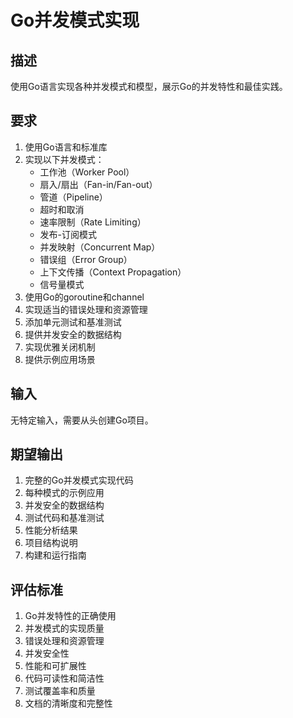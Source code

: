 # Go并发模式实现

## 描述
使用Go语言实现各种并发模式和模型，展示Go的并发特性和最佳实践。

## 要求
1. 使用Go语言和标准库
2. 实现以下并发模式：
   - 工作池（Worker Pool）
   - 扇入/扇出（Fan-in/Fan-out）
   - 管道（Pipeline）
   - 超时和取消
   - 速率限制（Rate Limiting）
   - 发布-订阅模式
   - 并发映射（Concurrent Map）
   - 错误组（Error Group）
   - 上下文传播（Context Propagation）
   - 信号量模式
3. 使用Go的goroutine和channel
4. 实现适当的错误处理和资源管理
5. 添加单元测试和基准测试
6. 提供并发安全的数据结构
7. 实现优雅关闭机制
8. 提供示例应用场景

## 输入
无特定输入，需要从头创建Go项目。

## 期望输出
1. 完整的Go并发模式实现代码
2. 每种模式的示例应用
3. 并发安全的数据结构
4. 测试代码和基准测试
5. 性能分析结果
6. 项目结构说明
7. 构建和运行指南

## 评估标准
1. Go并发特性的正确使用
2. 并发模式的实现质量
3. 错误处理和资源管理
4. 并发安全性
5. 性能和可扩展性
6. 代码可读性和简洁性
7. 测试覆盖率和质量
8. 文档的清晰度和完整性